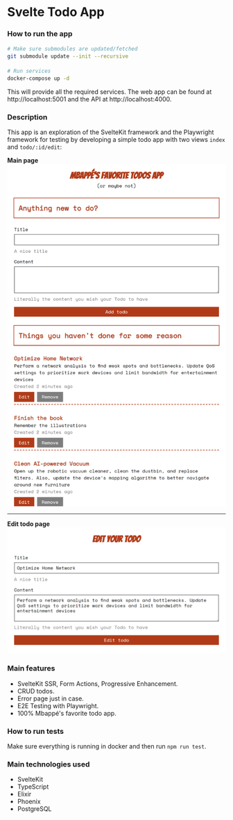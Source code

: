 # Svelte Todo App

### How to run the app
```bash
# Make sure submodules are updated/fetched
git submodule update --init --recursive

# Run services
docker-compose up -d
```

This will provide all the required services. The web app can be found at http://localhost:5001 and the API at http://localhost:4000.

### Description

This app is an exploration of the SvelteKit framework and the Playwright framework for testing by developing a simple todo app with two views `index` and `todo/:id/edit`:

**Main page** 
![index page](./assets/index_page.png)

---
**Edit todo page** 
![edit page](./assets/edit_page.png)

### Main features

* SvelteKit SSR, Form Actions, Progressive Enhancement.
* CRUD todos.
* Error page just in case.
* E2E Testing with Playwright.
* 100% Mbappé's favorite todo app.

### How to run tests
Make sure everything is running in docker and then run `npm run test`.

### Main technologies used

* SvelteKit
* TypeScript
* Elixir
* Phoenix
* PostgreSQL

